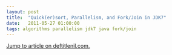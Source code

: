 ```yaml
---
layout: post
title:  "Quick(er)sort, Parallelism, and Fork/Join in JDK7"
date:   2011-05-27 01:00:00
tags: algorithms parallelism jdk7 java fork/join
---
```


[Jump to article on deftitlenil.com.](http://www.deftitlenil.com/2011/04/blog-post_05.html)
